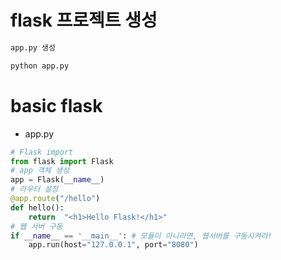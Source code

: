 # flask 프로젝트 생성 

```py
app.py 생성

python app.py
```



# basic flask
- app.py
```python
# Flask import
from flask import Flask
# app 객체 생성
app = Flask(__name__)
# 라우터 설정
@app.route("/hello")  
def hello():
    return  "<h1>Hello Flask!</h1>"
# 웹 서버 구동
if __name__ == '__main__': # 모듈이 아니라면, 웹서버를 구동시켜라!
    app.run(host="127.0.0.1", port="8080")
```